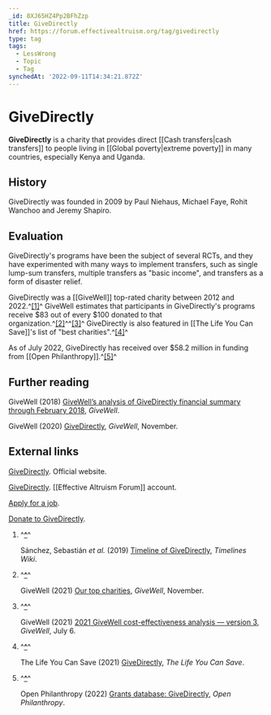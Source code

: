 ```yaml
---
_id: 8XJ65HZ4Pp2BFhZzp
title: GiveDirectly
href: https://forum.effectivealtruism.org/tag/givedirectly
type: tag
tags:
  - LessWrong
  - Topic
  - Tag
synchedAt: '2022-09-11T14:34:21.872Z'
---
```

# GiveDirectly

**GiveDirectly** is a charity that provides direct [[Cash transfers|cash transfers]] to people living in [[Global poverty|extreme poverty]] in many countries, especially Kenya and Uganda.

History
-------

GiveDirectly was founded in 2009 by Paul Niehaus, Michael Faye, Rohit Wanchoo and Jeremy Shapiro.

Evaluation
----------

GiveDirectly's programs have been the subject of several RCTs, and they have experimented with many ways to implement transfers, such as single lump-sum transfers, multiple transfers as "basic income", and transfers as a form of disaster relief.

GiveDirectly was a [[GiveWell]] top-rated charity between 2012 and 2022.^[\[1\]](#fnn95i8k5xoe)^ GiveWell estimates that participants in GiveDirectly's programs receive $83 out of every $100 donated to that organization.^[\[2\]](#fnr5w10pyilj)^^[\[3\]](#fnltw5rs9bkz)^ GiveDirectly is also featured in [[The Life You Can Save]]'s list of "best charities".^[\[4\]](#fn00fi85d13fpo)^

As of July 2022, GiveDirectly has received over $58.2 million in funding from [[Open Philanthropy]].^[\[5\]](#fnar4ny1niqt9)^ 

Further reading
---------------

GiveWell (2018) [GiveWell’s analysis of GiveDirectly financial summary through February 2018](https://docs.google.com/spreadsheets/d/1L03SQuAeRRfjyuxy20QIJByOx6PEzyJ-x4edz2fSiQ4/edit#gid=537899494), *GiveWell*.

GiveWell (2020) [GiveDirectly](https://www.givewell.org/charities/give-directly), *GiveWell*, November.

External links
--------------

[GiveDirectly](https://www.givedirectly.org/). Official website.

[GiveDirectly](https://forum.effectivealtruism.org/users/givedirectly). [[Effective Altruism Forum]] account.

[Apply for a job](https://givedirectly.hire.trakstar.com/).

[Donate to GiveDirectly](https://donate.givedirectly.org/).

1.  ^**[^](#fnrefn95i8k5xoe)**^
    
    Sánchez, Sebastián *et al.* (2019) [Timeline of GiveDirectly](https://timelines.issarice.com/wiki/Timeline_of_GiveDirectly), *Timelines Wiki*.
    
2.  ^**[^](#fnrefr5w10pyilj)**^
    
    GiveWell (2021) [Our top charities](https://www.givewell.org/charities/top-charities), *GiveWell*, November.
    
3.  ^**[^](#fnrefltw5rs9bkz)**^
    
    GiveWell (2021) [2021 GiveWell cost-effectiveness analysis — version 3](https://docs.google.com/spreadsheets/d/1B1fODKVbnGP4fejsZCVNvBm5zvI1jC7DhkaJpFk6zfo/edit#gid=1377543212), *GiveWell*, July 6.
    
4.  ^**[^](#fnref00fi85d13fpo)**^
    
    The Life You Can Save (2021) [GiveDirectly](https://www.thelifeyoucansave.org/best-charities/givedirectly/), *The Life You Can Save*.
    
5.  ^**[^](#fnrefar4ny1niqt9)**^
    
    Open Philanthropy (2022) [Grants database: GiveDirectly](https://www.openphilanthropy.org/grants/?q=&organization-name=givedirectly), *Open Philanthropy*.